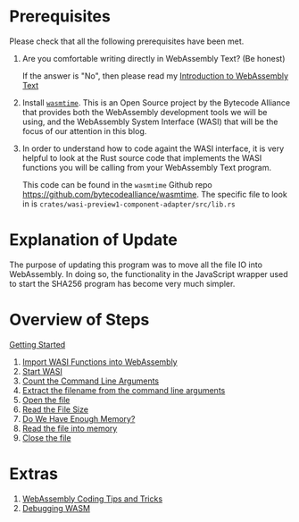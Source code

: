 # Prerequisites

Please check that all the following prerequisites have been met.

1. Are you comfortable writing directly in WebAssembly Text? (Be honest)

   If the answer is "No", then please read my [Introduction to WebAssembly Text](https://awesome.red-badger.com/chriswhealy/introduction-to-web-assembly-text)

1. Install [`wasmtime`](https://wasmtime.dev/).
   This is an Open Source project by the Bytecode Alliance that provides both the WebAssembly development tools we will be using, and the WebAssembly System Interface (WASI) that will be the focus of our attention in this blog.

1. In order to understand how to code againt the WASI interface, it is very helpful to look at the Rust source code that implements the WASI functions you will be calling from your WebAssembly Text program.

   This code can be found in the `wasmtime` Github repo <https://github.com/bytecodealliance/wasmtime>.
   The specific file to look in is `crates/wasi-preview1-component-adapter/src/lib.rs`

# Explanation of Update

The purpose of updating this program was to move all the file IO into WebAssembly.
In doing so, the functionality in the JavaScript wrapper used to start the SHA256 program has become very much simpler.

# Overview of Steps

[Getting Started](./00-getting-started.md)

1. [Import WASI Functions into WebAssembly](./10-import-wasi.md)
1. [Start WASI](./20-start-wasi.md)
1. [Count the Command Line Arguments](./30-count-cmd-line-args.md)
1. [Extract the filename from the command line arguments](./40-parse-cmd-line-args.md)
1. [Open the file](./50-open-file.md)
1. [Read the File Size](./60-read-file-size.md)
1. [Do We Have Enough Memory?](./70-grow-memory.md)
1. [Read the file into memory](./80-read-file.md)
1. [Close the file](./90-close-file.md)

# Extras

1. [WebAssembly Coding Tips and Tricks](./wat_tip_and_tricks.md)
1. [Debugging WASM](./debugging_wasm.md)
